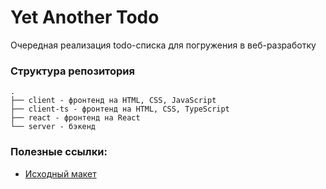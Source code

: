 # Yet Another Todo

Очередная реализация todo-списка для погружения в веб-разработку

### Структура репозитория

```text
.
├── client - фронтенд на HTML, CSS, JavaScript
├── client-ts - фронтенд на HTML, CSS, TypeScript 
├── react - фронтенд на React
└── server - бэкенд
```

### Полезные ссылки:
* [Исходный макет](https://www.figma.com/file/SMBkxduzceJOQ9cJK9h0Os/Simple-ToDo%2FTask-List-(Community)?node-id=2%3A459&mode=dev)
